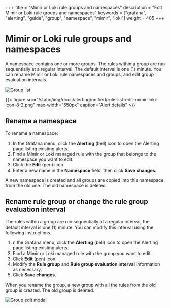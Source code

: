 +++
title = "Mimir or Loki rule groups and namespaces"
description = "Edit Mimir or Loki rule groups and namespaces"
keywords = ["grafana", "alerting", "guide", "group", "namespace", "mimir", "loki"]
weight = 405
+++

# Mimir or Loki rule groups and namespaces

A namespace contains one or more groups. The rules within a group are run sequentially at a regular interval. The default interval is one (1) minute. You can rename Mimir or Loki rule namespaces and groups, and edit group evaluation intervals.

![Group list](/static/img/docs/alerting/unified/rule-list-edit-mimir-loki-icon-8-2.png 'Rule group list screenshot')

{{< figure src="/static/img/docs/alerting/unified/rule-list-edit-mimir-loki-icon-8-2.png" max-width="550px" caption="Alert details" >}}

## Rename a namespace

To rename a namespace:

1. In the Grafana menu, click the **Alerting** (bell) icon to open the Alerting page listing existing alerts.
1. Find a Mimir or Loki managed rule with the group that belongs to the namespace you want to edit.
1. Click the **Edit** (pen) icon.
1. Enter a new name in the **Namespace** field, then click **Save changes**.

A new namespace is created and all groups are copied into this namespace from the old one. The old namespace is deleted.

## Rename rule group or change the rule group evaluation interval

The rules within a group are run sequentially at a regular interval, the default interval is one (1) minute. You can modify this interval using the following instructions.

1. n the Grafana menu, click the **Alerting** (bell) icon to open the Alerting page listing existing alerts.
1. Find a Mimir or Loki managed rule with the group you want to edit.
1. Click **Edit** (pen) icon.
1. Modify the **Rule group** and **Rule group evaluation interval** information as necessary.
1. Click **Save changes**.

When you rename the group, a new group with all the rules from the old group is created. The old group is deleted.

![Group edit modal](/static/img/docs/alerting/unified/rule-list-mimir-loki-edit-ns-group-8-2.png 'Rule group edit modal screenshot')
